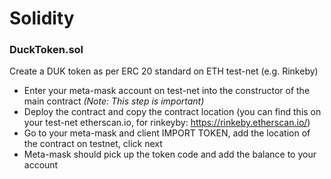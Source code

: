 # Solidity
### DuckToken.sol
<p> Create a DUK token as per ERC 20 standard on ETH test-net (e.g. Rinkeby) </p>

* Enter your meta-mask account on test-net into the constructor of the main contract *(Note: This step is important)*
* Deploy the contract and copy the contract location (you can find this on your test-net etherscan.io, for rinkeyby: https://rinkeby.etherscan.io/)
* Go to your meta-mask and client IMPORT TOKEN, add the location of the contract on testnet, click next
* Meta-mask should pick up the token code and add the balance to your account


